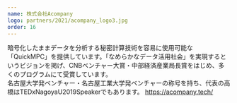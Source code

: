 ```yaml
---
name: 株式会社Acompany
logo: partners/2021/acompany_logo3.jpg
order: 16
---
```

暗号化したままデータを分析する秘密計算技術を容易に使用可能な「QuickMPC」を提供しています。「なめらかなデータ活用社会」を実現するというビジョンを掲げ、CNBベンチャー大賞・中部経済産業局長賞をはじめ、多くのプログラムにて受賞しています。  
名古屋大学発ベンチャー・名古屋工業大学発ベンチャーの称号を持ち、代表の高橋はTEDxNagoyaU2019Speakerでもあります。
https://acompany.tech/
